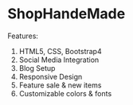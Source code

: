 # ShopHandeMade
Features:
1. HTML5, CSS, Bootstrap4
2. Social Media Integration
3. Blog Setup
4. Responsive Design
5. Feature sale & new items
6. Customizable colors & fonts
